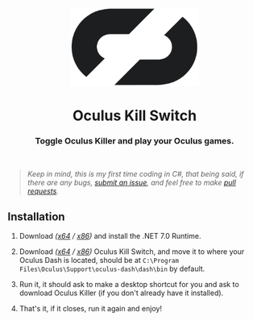 
<h3 align="center"></h3>
<p align="center">
    <picture>
        <source media="(prefers-color-scheme: dark)" srcset="./icon-dark.png" width="256px">
        <img alt="iCon" src="./icon.png" width="256px">
    </picture> 
</p>
<h1 align="center">Oculus Kill Switch</h1>

<h3 align="center">Toggle Oculus Killer and play your Oculus games.</h3>

<br>

> _Keep in mind, this is my first time coding in C#, that being said, if there are any bugs, [submit an issue](https://github.com/kckarnige/OculusKillSwitch/issues), and feel free to make [pull requests](https://github.com/kckarnige/OculusKillSwitch/pulls)._

## Installation

1. Download *([x64](https://dotnet.microsoft.com/en-us/download/dotnet/thank-you/runtime-desktop-7.0.12-windows-x64-installer) / [x86](https://dotnet.microsoft.com/en-us/download/dotnet/thank-you/runtime-desktop-7.0.12-windows-x86-installer))* and install the .NET 7.0 Runtime.

2. Download *([x64](https://github.com/kckarnige/OculusKillSwitch/releases/latest/download/OculusKillSwitch.exe) / [x86](https://github.com/kckarnige/OculusKillSwitch/releases/latest/download/OculusKillSwitch-x86.exe))* Oculus Kill Switch, and move it to where your Oculus Dash is located, should be at `C:\Program Files\Oculus\Support\oculus-dash\dash\bin` by default.

3. Run it, it should ask to make a desktop shortcut for you and ask to download Oculus Killer (if you don't already have it installed).

4. That's it, if it closes, run it again and enjoy!
